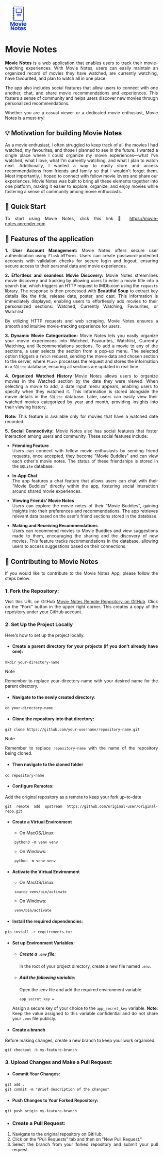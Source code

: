 <img src="/static/Images/Movie Notes-logo/Movie Notes (4).png" alt="Movie Notes Logo, an illustration of a notebook" width="90" height="90">

<div align="justify">

# Movie Notes
**Movie Notes** is a web application that enables users to track their movie-watching experiences. With Movie Notes, users can easily maintain an organized record of movies they have watched, are currently watching, have favourited, and plan to watch all in one place.

The app also includes social features that allow users to connect with one another, chat, and share movie recommendations and experiences. This fosters a sense of community and helps users discover new movies through personalized recommendations.

Whether you are a casual viewer or a dedicated movie enthusiast, Movie Notes is a must-try!

## :bulb: Motivation for building Movie Notes
As a movie enthusiast, I often struggled to keep track of all the movies I had watched, my favourites, and those I planned to see in the future. I wanted a single place where I could organize my movie experiences—what I've watched, what I love, what I'm currently watching, and what I plan to watch next. Additionally, I wanted a way to easily store and access recommendations from friends and family so that I wouldn't forget them. Most importantly, I hoped to connect with fellow movie lovers and share our experiences. Movie Notes was built to bring all these elements together into one platform, making it easier to explore, organize, and enjoy movies while fostering a sense of community among movie enthusiasts.


## :rocket: Quick Start
To start using Movie Notes, click this link :link: https://movie-notes.onrender.com


## :open_book: Features of the application
**1. User Account Management:**
Movie Notes offers secure user authentication using `Flask-WTForms`. Users can create password-protected accounts with validation checks for secure login and logout, ensuring secure access to their personal data and movie experiences.

**2. Effortless and seamless Movie Discovery:**
Movie Notes streamlines movie discovery and tracking by allowing users to enter a movie title into a search bar, which triggers an HTTP request to IMDb.com using the `requests` library. The response is then processed with **Beautiful Soup** to extract key details like the title, release date, poster, and cast. This information is immediately displayed, enabling users to effortlessly add movies to their personalized sections: Watched, Currently Watching, Favourites, or Watchlist.

By utilizing HTTP requests and web scraping, Movie Notes ensures a smooth and intuitive movie-tracking experience for users.

**3. Dynamic Movie Categorization:**
Movie Notes lets you easily organize your movie experiences into Watched, Favourites, Watchlist, Currently Watching, and Recommendations sections. To add a movie to any of the sections, a user selects the section from a pop-up menu. The selected option triggers a `fetch` request, sending the movie data and chosen section to the server, where `Flask` processes the request and stores the information in a `SQLite` database, ensuring all sections are updated in real time.

**4. Organized Watched History**
Movie Notes allows users to organize movies in the Watched section by the date they were viewed. When selecting a movie to add, a date input menu appears, enabling users to specify when they watched it. This information is stored alongside the movie details in the `SQLite` database. Later, users can easily view their watched movies categorized by year and month, providing insights into their viewing history. 

**Note:** This feature is available only for movies that have a watched date recorded.

**5. Social Connectivity:**
Movie Notes also has social features that foster interaction among users and community. These social features include:
- **Friending Feature**  
  Users can connect with fellow movie enthusiasts by sending friend requests, once accepted, they become "Movie Buddies" and can view each other's movie notes. The status of these friendships is stored in the `SQLite` database.

- **In-App Chat**  
  The app features a chat feature that allows users can chat with their "Movie Buddies" directly within the app, fostering social interaction around shared movie experiences. 

- **Viewing Friends' Movie Notes**  
  Users can explore the movie notes of their "Movie Buddies", gaining insights into their preferences and recommendations. The app retrieves relevant data based on the user's friend sections stored in the database.

- **Making and Receiving Recommendations**  
  Users can recommend movies to Movie Buddies and view suggestions made to them, encouraging the sharing and the discovery of new movies. This feature tracks recommendations in the database, allowing users to access suggestions based on their connections.

## :handshake: Contributing to Movie Notes
If you would like to contribute to the Movie Notes App, please follow the steps below:
### 1. Fork the Repository:
Visit this URL on GitHub [Movie Notes Remote Repository on GitHub](https://github.com/norahariokot/movieNotes). Click on the "Fork" button in the upper right corner. This creates a copy of the repository under your GitHub account.

### 2. Set Up the Project Locally
Here's how to set up the project locally:

- #### Create a parent directory for your projects (if you don't already have one):
```
mkdir your-directory-name
```
> [!NOTE]
> Remember to replace your-directory-name with your desired name for the parent directory.

- #### Navigate to the newly created directory:
```
cd your-directory-name
```

- #### Clone the repository into that directory:
```
git clone https://github.com/your-username/repository-name.git
```
> [!NOTE]
> Remember to replace `repository-name` with the name of the repository being cloned.

- #### Then navigate to the cloned folder 
```
cd repository-name
```

- #### Configure Remotes:
Add the original repository as a remote to keep your fork up-to-date
```
git remote add upstream https://github.com/original-user/original-repo.git
```

- #### Create a Virtual Environment
  - On MacOS/Linux:
  ```
   python3 -m venv venv
  ```
  - On Windows:
  ```
   python -m venv venv
  ```
- #### Activate the Virtual Environment
  - On MacOS/Linux:
  ```
   source venv/bin/activate
  ```
  - On Windows:
  ```
   venv/bin/activate
  ```  

- #### Install the required dependencies:
```
pip install -r requirements.txt
```

- #### Set up Environment Variables:
  - ##### Create a `.env` file:
    In the root of your project directory, create a new file named `.env`.
  - ##### Add the following variable:
    Open the .env file and add the required environment variable:
    ```
    app_secret_key = 
    ```  
  Assign a secure key of your choice to the `app_secret_key` variable. 
  **Note**: Keep the value assigned to this variable confidential and do not share your `.env` file publicly.


- #### Create a branch
Before making changes, create a new branch to keep your work organised.
```
git checkout -b my-feature-branch
```

### 3. Upload Changes and Make a Pull Request:
- #### Commit Your Changes:
```
git add .
git commit -m "Brief description of the changes"
```

- #### Push Changes to Your Forked Repository:
```
git push origin my-feature-branch
```

- ### Create a Pull Request:
1. Navigate to the original repository on GitHub.
2. Click on the "Pull Requests" tab and then on "New Pull Request."
3. Select the branch from your forked repository and submit your pull request.

</div>





